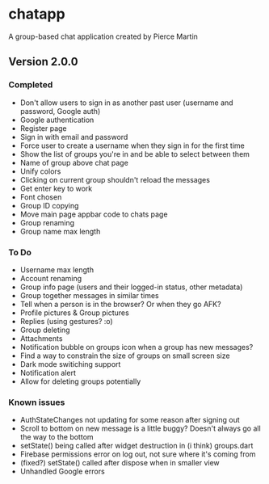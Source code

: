 # chatapp

A group-based chat application created by Pierce Martin

## Version 2.0.0

### Completed
* Don't allow users to sign in as another past user (username and password, Google auth)
* Google authentication
* Register page
* Sign in with email and password
* Force user to create a username when they sign in for the first time
* Show the list of groups you're in and be able to select between them
* Name of group above chat page
* Unify colors
* Clicking on current group shouldn't reload the messages
* Get enter key to work
* Font chosen
* Group ID copying
* Move main page appbar code to chats page
* Group renaming
* Group name max length

### To Do
* Username max length
* Account renaming
* Group info page (users and their logged-in status, other metadata)
* Group together messages in similar times
* Tell when a person is in the browser? Or when they go AFK?
* Profile pictures & Group pictures
* Replies (using gestures? :o)
* Group deleting
* Attachments
* Notification bubble on groups icon when a group has new messages?
* Find a way to constrain the size of groups on small screen size
* Dark mode switiching support
* Notification alert
* Allow for deleting groups potentially

### Known issues
* AuthStateChanges not updating for some reason after signing out
* Scroll to bottom on new message is a little buggy? Doesn't always go all the way to the bottom
* setState() being called after widget destruction in (i think) groups.dart
* Firebase permissions error on log out, not sure where it's coming from
* (fixed?) setState() called after dispose when in smaller view 
* Unhandled Google errors
  
